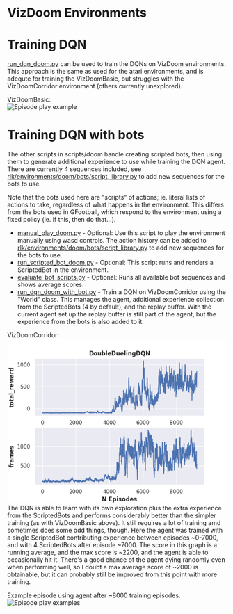 # VizDoom Environments

# Training DQN
[run_dqn_doom.py](scripts/run_dqn_doom.py) can be used to train the DQNs on VizDoom environments. This approach is the same as used for the atari environments, and is adequte for training the VizDoomBasic, but struggles with the VizDoomCorridor environment (others currently unexplored). 

VizDoomBasic:   
![Episode play example](../../images/DQNAgentDoom.gif)

# Training DQN with bots
The other scripts in scripts/doom handle creating scripted bots, then using them to generate additional experience to use while training the DQN agent. There are currently 4 sequences included, see [rlk/environments/doom/bots/script_library.py](rlk/environments/doom/bots/script_library.py) to add new sequences for the bots to use. 

Note that the bots used here are "scripts" of actions; ie. literal lists of actions to take, regardless of what happens in the environment. This differs from the bots used in GFootball, which respond to the environment using a fixed policy (ie. if this, then do that...).   

 - [manual_play_doom.py](scripts/doom/manual_play_doom.py) - Optional: Use this script to play the environment manually using wasd controls. The action history can be added to [rlk/environments/doom/bots/script_library.py](rlk/environments/doom/bots/script_library.py) to add new sequences for the bots to use.  
 - [run_scripted_bot_doom.py](scripts/doom/run_scripted_bot_doom.py) - Optional: This script runs and renders a ScriptedBot in the environment.
 - [evaluate_bot_scripts.py](scripts/doom/evaluate_bot_scripts.py) - Optional: Runs all available bot sequences and shows average scores.
 - [run_dqn_doom_with_bot.py](scripts/doom/run_dqn_doom_with_bot.py) - Train a DQN on VizDoomCorridor using the "World" class. This manages the agent, additional experience collection from the ScriptedBots (4 by default), and the replay buffer. With the current agent set up the replay buffer is still part of the agent, but the experience from the bots is also added to it.  


VizDoomCorridor:
![Current performance](../../images/DDDQN_doom_corridor_at_10k.png)  
The DQN is able to learn with its own exploration plus the extra experience from the ScriptedBots and performs considerably better than the simpler training (as with VizDoomBasic above). It still requires a lot of training amd sometimes does some odd things, though. Here the agent was trained with a single ScriptedBot contributing experience between episodes ~0-7000, and with 4 ScriptedBots after episode ~7000. The score in this graph is a running average, and the max score is ~2200, and the agent is able to occasionally hit it. There's a good chance of the agent dying randomly even when performing well, so I doubt a max average score of ~2000 is obtainable, but it can probably still be improved from this point with more training.  

Example episode using agent after ~8000 training episodes.
![Episode play examples](../../images/DDQN_doom_corridor_example_at_8k.gif)  
